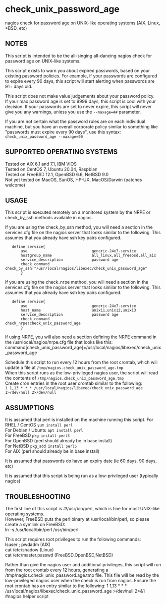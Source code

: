 # check_unix_password_age
nagios check for password age on UNIX-like operating systems (AIX, Linux, *BSD, etc)

 NOTES
 -----
  This script is intended to be the all-singing all-dancing nagios check for password age on UNIX-like systems.

 This script exists to warn you about expired passwords, based on your existing password policies.
 For example, if your passwords are configured to expire every 90 days, 
 this script will start alerting when passwords are 91+ days old.

 This script does not make value judgements about your password policy.  
 If your max password age is set to 9999 days, this script is cool with your decision.
 If your passwords are set to never expire, this script will never give you any warnings, unless you use the `--maxage=##` parameter.

 If you are not certain what the password rules are on each individual machine, but you have an overall corporate policy similar
 to something like "passwords must expire every 90 days", use this syntax:  
    `check_unix_password_age --maxage=90`

 

 SUPPORTED OPERATING SYSTEMS
 ---------------------------
  Tested on AIX 6.1 and 7.1, IBM VIOS   
  Tested on CentOS 7, Ubuntu 20.04, Raspbian  
  Tested on FreeBSD 12.1, OpenBSD 6.6, NetBSD 9.0  
  Not yet tested on MacOS, SunOS, HP-UX, MacOS/Darwin (patches welcome)  


 USAGE 
 -----
  This script is executed remotely on a monitored system by the NRPE or check_by_ssh
  methods available in nagios.

  If you are using the check_by_ssh method, you will need a section in the services.cfg
  file on the nagios server that looks similar to the following.
  This assumes that you already have ssh key pairs configured.
    
       define service{
           use                             generic-24x7-service
           hostgroup_name                  all_linux,all_freebsd,all_aix
           service_description             password age
           check_command                   check_by_ssh!"/usr/local/nagios/libexec/check_unix_password_age"
           }

  If you are using the check_nrpe method, you will need a section in the services.cfg
  file on the nagios server that looks similar to the following.
  This assumes that you already have ssh key pairs configured.
  
       define service{
           use                             generic-24x7-service
           host_name                       unix11,unix12,unix13
           service_description             password age
           check_command                   check_nrpe!check_unix_password_age 
           }

  If using NRPE, you will also need a section defining the NRPE command in the /usr/local/nagios/nrpe.cfg file that looks like this:  
     command[check_unix_password_age]=/usr/local/nagios/libexec/check_unix_password_age


 Schedule this script to run every 12 hours from the root crontab, which will update a file at `/tmp/nagios.check_unix_password_age.tmp`  
 When this script runs as the low-privileged nagios user, the script will read the contents of `/tmp/nagios.check_unix_password_age.tmp`  
 Create cron entries in the root user crontab similar to the following:  
     `1 1,13 * * * /usr/local/nagios/libexec/check_unix_password_age  1>/dev/null 2>/dev/null`





 ASSUMPTIONS
 -----------
  It is assumed that perl is installed on the machine running this script.
     For RHEL / CentOS     `yum install perl`  
     For Debian / Ubuntu   `apt install perl`  
     For FreeBSD           `pkg install perl5`  
     For OpenBSD           (perl should already be in base install)  
     For NetBSD            `pkg_add install perl5`  
     For AIX               (perl should already be in base install)  

  It is assumed that passwords do have an expiry date (ie 60 days, 90 days, etc)

  It is assumed that this script is being run as a low-privileged user (typically nagios)







 TROUBLESHOOTING
 ---------------
   The first line of this script is #!/usr/bin/perl, which is fine for most UNIX-like operating systems.  
   However, FreeBSD puts the perl binary at /usr/local/bin/perl, so please create a symlink on FreeBSD:  
      ln -s /usr/local/bin/perl /usr/bin/perl

   This script requires root privileges to run the following commands:  
       lsuser ; pwdadm         (AIX)  
       cat /etc/shadow         (Linux)  
       cat /etc/master.passwd  (FreeBSD,OpenBSD,NetBSD)  

   Rather than give the nagios user and additional privileges, this script will run from the root crontab every 12 hours,
   generating a /tmp/nagios.check_unix_password.age.tmp file.  This file will be read by the low-privileged nagios user
   when the check is run from nagios.
   Ensure the root crontab has an entry similar to the following:
   1 1,13 * * * /usr/local/nagios/libexec/check_unix_password_age >/dev/null 2>&1 #nagios helper script 




